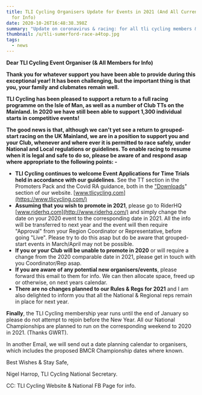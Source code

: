 ```yaml
---
title: TLI Cycling Organisers Update for Events in 2021 (And All Current Members
  for Info)
date: 2020-10-26T16:48:38.398Z
summary: "Update on coronavirus & racing: for all tli cycling members & supporters"
thumbnail: /u/tli-sumerford-race-a4top.jpg
tags:
  - news
---
```

**Dear TLI Cycling Event Organiser (& All Members for Info)**

**Thank you for whatever support you have been able to provide during this exceptional year! It has been challenging, but the important thing is that you, your family and clubmates remain well.**

**TLI Cycling has been pleased to support a return to a full racing programme on the Isle of Man, as well as a number of Club TTs on the Mainland. In 2020 we have still been able to support 1,300 individual starts in competitive events!**

**The good news is that, although we can't yet see a return to grouped-start racing on the UK Mainland, we are in a position to support you and your Club, whenever and where ever it is permitted to race safely, under National and Local regulations or guidelines. To enable racing to resume when it is legal and safe to do so, please be aware of and respond asap where appropriate to the following points: -**

* **TLI Cycling continues to welcome Event Applications for Time Trials held in accordance with our guidelines**. See the TT section in the Promoters Pack and the Covid RA guidance, both in the ["Downloads](https://www.tlicycling.com/downloads/)" section of our website. [www.tlicycling.com](https://www.tlicycling.com/)
* **Assuming that you wish to promote in 2021**, please go to RiderHQ [www.riderhq.com](http://www.riderhq.com/) and simply change the date on your 2020 event to the corresponding date in 2021. All the info will be transferred to next year and the event will then require "Approval" from your Region Coordinator or Representative, before going "Live". Please try to do this asap but do be aware that grouped-start events in March/April may not be possible.
* **If you or your Club will be unable to promote in 2020** or will require a change from the 2020 comparable date in 2021, please get in touch with you Coordinator/Rep asap.
* **If you are aware of any potential new organisers/events**, please forward this email to them for info. We can then allocate space, freed up or otherwise, on next years calendar.
* **There are no changes planned to our Rules & Regs for 2021** and I am also delighted to inform you that all the National & Regional reps remain in place for next year.

**Finally**, the TLI Cycling membership year runs until the end of January so please do not attempt to rejoin before the New Year. All our National Championships are planned to run on the corresponding weekend to 2020 in 2021. (Thanks GWRT).

In another Email, we will send out a date planning calendar to organisers, which includes the proposed BMCR Championship dates where known.

Best Wishes & Stay Safe,

Nigel Harrop, TLI Cycling National Secretary.

CC: TLI Cycling Website & National FB Page for info.